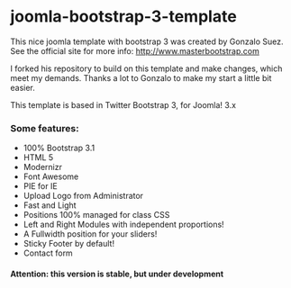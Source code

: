 joomla-bootstrap-3-template
=======================
This nice joomla template with bootstrap 3 was created by Gonzalo Suez. See the official site for more info: http://www.masterbootstrap.com

I forked his repository to build on this template and make changes, which meet my demands.
Thanks a lot to Gonzalo to make my start a little bit easier.

This template is based in Twitter Bootstrap 3, for Joomla! 3.x

<h3>Some features:</h3>
<ul>
<li>100% Bootstrap 3.1</li>
<li>HTML 5</li>
<li>Modernizr</li>
<li>Font Awesome</li>
<li>PIE for IE</li>
<li>Upload Logo from Administrator</li>
<li>Fast and Light</li>
<li>Positions 100% managed for class CSS</li>
<li>Left and Right Modules with independent proportions!</li>
<li>A Fullwidth position for your sliders!</li>
<li>Sticky Footer by default!</li>
<li>Contact form</li>

</ul>

<h4>Attention: this version is stable, but under development</h4>






